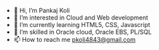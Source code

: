 - 👋 Hi, I’m Pankaj Koli
- 👀 I’m interested in Cloud and Web development
- 🌱 I’m currently learning HTML5, CSS, Javascript
- 💞️ I’m skilled in Oracle cloud, Oracle EBS, PL/SQL
- 📫 How to reach me pkoli4843@gmail.com

<!---
pkoli4843/pkoli4843 is a ✨ special ✨ repository because its `README.md` (this file) appears on your GitHub profile.
You can click the Preview link to take a look at your changes.
--->
